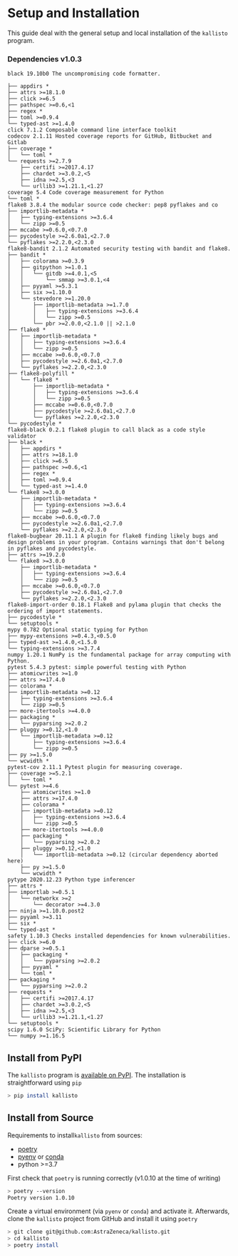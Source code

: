 # Setup and Installation

This guide deal with the general setup and local installation of the `kallisto` program.

### Dependencies v1.0.3

```
black 19.10b0 The uncompromising code formatter.
```

```markup
├── appdirs *
├── attrs >=18.1.0
├── click >=6.5
├── pathspec >=0.6,<1
├── regex *
├── toml >=0.9.4
└── typed-ast >=1.4.0
click 7.1.2 Composable command line interface toolkit
codecov 2.1.11 Hosted coverage reports for GitHub, Bitbucket and Gitlab
├── coverage *
│   └── toml *
└── requests >=2.7.9
    ├── certifi >=2017.4.17
    ├── chardet >=3.0.2,<5
    ├── idna >=2.5,<3
    └── urllib3 >=1.21.1,<1.27
coverage 5.4 Code coverage measurement for Python
└── toml *
flake8 3.8.4 the modular source code checker: pep8 pyflakes and co
├── importlib-metadata *
│   ├── typing-extensions >=3.6.4
│   └── zipp >=0.5
├── mccabe >=0.6.0,<0.7.0
├── pycodestyle >=2.6.0a1,<2.7.0
└── pyflakes >=2.2.0,<2.3.0
flake8-bandit 2.1.2 Automated security testing with bandit and flake8.
├── bandit *
│   ├── colorama >=0.3.9
│   ├── gitpython >=1.0.1
│   │   └── gitdb >=4.0.1,<5
│   │       └── smmap >=3.0.1,<4
│   ├── pyyaml >=5.3.1
│   ├── six >=1.10.0
│   └── stevedore >=1.20.0
│       ├── importlib-metadata >=1.7.0
│       │   ├── typing-extensions >=3.6.4
│       │   └── zipp >=0.5
│       └── pbr >=2.0.0,<2.1.0 || >2.1.0
├── flake8 *
│   ├── importlib-metadata *
│   │   ├── typing-extensions >=3.6.4
│   │   └── zipp >=0.5
│   ├── mccabe >=0.6.0,<0.7.0
│   ├── pycodestyle >=2.6.0a1,<2.7.0
│   └── pyflakes >=2.2.0,<2.3.0
├── flake8-polyfill *
│   └── flake8 *
│       ├── importlib-metadata *
│       │   ├── typing-extensions >=3.6.4
│       │   └── zipp >=0.5
│       ├── mccabe >=0.6.0,<0.7.0
│       ├── pycodestyle >=2.6.0a1,<2.7.0
│       └── pyflakes >=2.2.0,<2.3.0
└── pycodestyle *
flake8-black 0.2.1 flake8 plugin to call black as a code style validator
├── black *
│   ├── appdirs *
│   ├── attrs >=18.1.0
│   ├── click >=6.5
│   ├── pathspec >=0.6,<1
│   ├── regex *
│   ├── toml >=0.9.4
│   └── typed-ast >=1.4.0
└── flake8 >=3.0.0
    ├── importlib-metadata *
    │   ├── typing-extensions >=3.6.4
    │   └── zipp >=0.5
    ├── mccabe >=0.6.0,<0.7.0
    ├── pycodestyle >=2.6.0a1,<2.7.0
    └── pyflakes >=2.2.0,<2.3.0
flake8-bugbear 20.11.1 A plugin for flake8 finding likely bugs and design problems in your program. Contains warnings that don't belong in pyflakes and pycodestyle.
├── attrs >=19.2.0
└── flake8 >=3.0.0
    ├── importlib-metadata *
    │   ├── typing-extensions >=3.6.4
    │   └── zipp >=0.5
    ├── mccabe >=0.6.0,<0.7.0
    ├── pycodestyle >=2.6.0a1,<2.7.0
    └── pyflakes >=2.2.0,<2.3.0
flake8-import-order 0.18.1 Flake8 and pylama plugin that checks the ordering of import statements.
├── pycodestyle *
└── setuptools *
mypy 0.782 Optional static typing for Python
├── mypy-extensions >=0.4.3,<0.5.0
├── typed-ast >=1.4.0,<1.5.0
└── typing-extensions >=3.7.4
numpy 1.20.1 NumPy is the fundamental package for array computing with Python.
pytest 5.4.3 pytest: simple powerful testing with Python
├── atomicwrites >=1.0
├── attrs >=17.4.0
├── colorama *
├── importlib-metadata >=0.12
│   ├── typing-extensions >=3.6.4
│   └── zipp >=0.5
├── more-itertools >=4.0.0
├── packaging *
│   └── pyparsing >=2.0.2
├── pluggy >=0.12,<1.0
│   └── importlib-metadata >=0.12
│       ├── typing-extensions >=3.6.4
│       └── zipp >=0.5
├── py >=1.5.0
└── wcwidth *
pytest-cov 2.11.1 Pytest plugin for measuring coverage.
├── coverage >=5.2.1
│   └── toml *
└── pytest >=4.6
    ├── atomicwrites >=1.0
    ├── attrs >=17.4.0
    ├── colorama *
    ├── importlib-metadata >=0.12
    │   ├── typing-extensions >=3.6.4
    │   └── zipp >=0.5
    ├── more-itertools >=4.0.0
    ├── packaging *
    │   └── pyparsing >=2.0.2
    ├── pluggy >=0.12,<1.0
    │   └── importlib-metadata >=0.12 (circular dependency aborted here)
    ├── py >=1.5.0
    └── wcwidth *
pytype 2020.12.23 Python type inferencer
├── attrs *
├── importlab >=0.5.1
│   └── networkx >=2
│       └── decorator >=4.3.0
├── ninja >=1.10.0.post2
├── pyyaml >=3.11
├── six *
└── typed-ast *
safety 1.10.3 Checks installed dependencies for known vulnerabilities.
├── click >=6.0
├── dparse >=0.5.1
│   ├── packaging *
│   │   └── pyparsing >=2.0.2
│   ├── pyyaml *
│   └── toml *
├── packaging *
│   └── pyparsing >=2.0.2
├── requests *
│   ├── certifi >=2017.4.17
│   ├── chardet >=3.0.2,<5
│   ├── idna >=2.5,<3
│   └── urllib3 >=1.21.1,<1.27
└── setuptools *
scipy 1.6.0 SciPy: Scientific Library for Python
└── numpy >=1.16.5
```

## Install from PyPI

The `kallisto` program is [available on PyPI](https://pypi.org/project/kallisto/). The installation is straightforward using `pip`

```bash
> pip install kallisto
```

## Install from Source

Requirements to install`kallisto` from sources:

* [poetry](https://python-poetry.org/docs/#installation)
* [pyenv](https://github.com/pyenv/pyenv#installation) or [conda](https://docs.conda.io/projects/conda/en/latest/user-guide/install/index.html)
* python &gt;=3.7

First check that `poetry` is running correctly \(v1.0.10 at the time of writing\)

```bash
> poetry --version
Poetry version 1.0.10
```

Create a virtual environment \(via `pyenv` or `conda`\) and activate it. Afterwards, clone the `kallisto` project from GitHub and install it using `poetry`

```bash
> git clone git@github.com:AstraZeneca/kallisto.git
> cd kallisto
> poetry install
```




